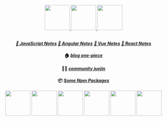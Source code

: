<div align="center">
  
<br />

<a href="https://github.com/rick-chou/one-piece">
  <img
    height="80"
    width="80"
    alt=""
    src="https://cdn.jsdelivr.net/gh/rick-chou/rick-assets/png/3.png"
  />
   <img
    height="80"
    width="80"
    alt=""
    src="https://cdn.jsdelivr.net/gh/rick-chou/rick-assets/png/27.png"
  />
  <img
    height="80"
    width="80"
    alt=""
    src="https://cdn.jsdelivr.net/gh/rick-chou/rick-assets/png/5.png"
  />
</a>
  
<br />
  
<br />
  
<a href="https://github.com/rick-chou/one-piece/tree/main/docs/javascript"><strong><i>📒 JavaScript Notes</i></strong></a>
<a href="https://github.com/rick-chou/one-piece/tree/main/docs/angular"><strong><i>📒 Angular Notes</strong></i></a>
<a href="https://github.com/rick-chou/one-piece/tree/main/docs/vue"><strong><i>📒 Vue Notes</strong></a></i>
<a href="https://github.com/rick-chou/one-piece/tree/main/docs/react"><strong><i>📒 React Notes</strong></a></i>

#### 🏠 <a href="https://rick-chou.github.io/one-piece/#/"><strong><i>blog one-piece</i></strong></a>
  
#### 👨‍💻 <a href="https://juejin.cn/user/1574156383563496"><strong><i>community juejin</i></strong></a>
  
#### 📦 <a href="https://www.npmjs.com/settings/rickzhou/packages"><strong><i>Some Npm Packages</i></strong></a>

</div>

<div align="center">
  <img src="https://cdn.jsdelivr.net/gh/rick-chou/rick-assets/webp/js.webp" width="80" />
  <img src="https://cdn.jsdelivr.net/gh/rick-chou/rick-assets/webp/react.webp" width="80" />
  <img src="https://cdn.jsdelivr.net/gh/rick-chou/rick-assets/webp/vue.webp" width="80" />
  <img src="https://cdn.jsdelivr.net/gh/rick-chou/rick-assets/webp/python.webp" width="80" />
  <img src="https://cdn.jsdelivr.net/gh/rick-chou/rick-assets/webp/github.webp" width="80" />
  <img src="https://cdn.jsdelivr.net/gh/rick-chou/rick-assets/webp/vscode.webp" width="80" />
</div>



<!---
LuckyChou710/LuckyChou710 is a ✨ special ✨ repository because its `README.md` (this file) appears on your GitHub profile.
You can click the Preview link to take a look at your changes.
--->

